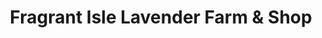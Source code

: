 ---
title: "Fragrant Isle Lavender Farm & Shop"
url: /washington-island/fragrant-isle-lavender-farm-and-shop/
shop: gift
---